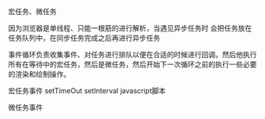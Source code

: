 宏任务、微任务

因为浏览器是单线程、只能一根筋的进行解析，当遇见异步任务时 会把任务放在任务队列中，在同步任务完成之后再进行异步任务

事件循环负责收集事件、对任务进行排队以便在合适的时候进行回调，然后他执行所有在等待中的宏任务，然后是微任务，然后开始下一次循环之前的执行一些必要的渲染和绘制操作。


宏任务事件
setTimeOut setInterval javascript脚本

微任务事件

